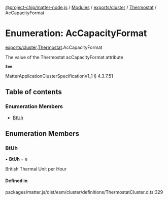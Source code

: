 [@project-chip/matter-node.js](../README.md) / [Modules](../modules.md) / [exports/cluster](../modules/exports_cluster.md) / [Thermostat](../modules/exports_cluster.Thermostat.md) / AcCapacityFormat

# Enumeration: AcCapacityFormat

[exports/cluster](../modules/exports_cluster.md).[Thermostat](../modules/exports_cluster.Thermostat.md).AcCapacityFormat

The value of the Thermostat acCapacityFormat attribute

**`See`**

MatterApplicationClusterSpecificationV1_1 § 4.3.7.51

## Table of contents

### Enumeration Members

- [BtUh](exports_cluster.Thermostat.AcCapacityFormat.md#btuh)

## Enumeration Members

### BtUh

• **BtUh** = ``0``

British Thermal Unit per Hour

#### Defined in

packages/matter.js/dist/esm/cluster/definitions/ThermostatCluster.d.ts:329
